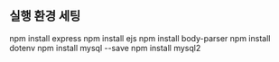 ## 실행 환경 세팅
npm install express
npm install ejs
npm install body-parser 
npm install dotenv
npm install mysql --save
npm install mysql2